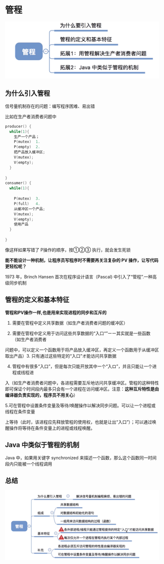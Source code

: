 # 管程



<img src="assets/管程/image-20191009142355119.png" alt="image-20191009142355119" style="zoom:50%;" />

## 为什么引入管程

信号量机制存在的问题：编写程序困难、易出错

比如在生产者消费者问题中

```c
producer() {
  while(1){
    生产一个产品；
    P(mutex)  1.
    P(empty)  2.
    把产品放入缓冲区;
    V(mutex);
    V(empty);
  }
  
}
consumer() {
  while(1){
  
    P(mutex)  3.
    P(full)   4.
    从缓冲区一个产品;
    V(mutex);
    V(empty);
    使用产品
  }
  
}
```

像这样如果写错了 P操作的顺序，按①②③ 执行，就会发生死锁

**能不能设计一种机制，让程序员写程序时不需要再关注复杂的 PV 操作，让写代码更轻松呢？**

1973 年，Brinch Hansen 首次在程序设计语言（Pascal) 中引入了“管程”.一种高级同步机制

## 管程的定义和基本特征

**管程和PV操作一样,也是用来实现进程的同步和互斥的**

1. 需要在管程中定义共享数据（如生产者消费者问题的缓冲区）

2. 需要在管程中定义用于访问这些共享数据的“入口“”ーー其实就是一些函数（如生产者消费者

问题中，可以定义一个函数用于将产品放入缓冲区，再定义一个函数用于从缓冲区取出产品）3. 只有通过这些特定的“入口”オ能访问共享数据

4. 管程中有很多“入口”，但是每次只能开放其中ー个“入ロ”，并且只能让一个进程或线程进

入（如生产者消费者问题中，各进程需要互斥地访问共享缓冲区。管程的这种特性即可保证个时间段内最多只会有一个进程在访问缓冲区。注意：**这种互斥特性是由编译器负责实现的，程序员不用关心**）

5.可在管程中设置条件变量及等待/唤醒操作以解决同步问题。可以让一个进程或线程在条件变量

上等待（此时，该进程应先释放管程的使用权，也就是让出“入口”）；可以通过唤醒操作将等待在条件变量上的进程或线程唤醒。





## Java 中类似于管程的机制

Java 中，如果用关键字 synchronized 来描述一个函数，那么这个函数同一时间段内只能被一个线程调用

## 总结

![image-20191009155621407](assets/管程/image-20191009155621407.png)





